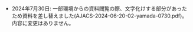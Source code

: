- 2024年7月30日: 一部環境からの資料閲覧の際、文字化けする部分があったため資料を差し替えました(AJACS-2024-06-20-02-yamada-0730.pdf)。内容に変更はありません。
